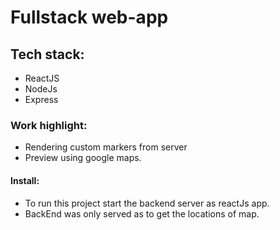 # Fullstack web-app 

## Tech stack: 
- ReactJS
- NodeJs
- Express

### Work highlight: 
- Rendering custom markers from server 
- Preview using google maps.

#### Install:
* To run this project start the backend server as reactJs app.
* BackEnd was only served as to get the locations of map.
